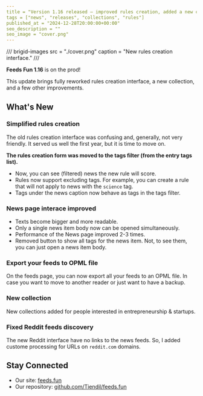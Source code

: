 ```yaml
---
title = "Version 1.16 released — improved rules creation, added a new collection"
tags = ["news", "releases", "collections", "rules"]
published_at = "2024-12-28T20:00:00+00:00"
seo_description = ""
seo_image = "cover.png"
---
```


/// brigid-images
src = "./cover.png"
caption = "New rules creation interface."
///

**Feeds Fun 1.16** is on the prod!

This update brings fully reworked rules creation interface, a new collection, and a few other improvements.

## What's New

### Simplified rules creation

The old rules creation interface was confusing and, generally, not very friendly. It served us well the first year, but it is time to move on.

**The rules creation form was moved to the tags filter (from the entry tags list).**

- Now, you can see (filtered) news the new rule will score.
- Rules now support excluding tags. For example, you can create a rule that will not apply to news with the `science` tag.
- Tags under the news caption now behave as tags in the tags filter.

### News page interace improved

- Texts become bigger and more readable.
- Only a single news item body now can be opened simultaneously.
- Performance of the News page improved 2-3 times.
- Removed button to show all tags for the news item. Not, to see them, you can just open a news item body.

### Export your feeds to OPML file

On the feeds page, you can now export all your feeds to an OPML file. In case you want to move to another reader or just want to have a backup.

### New collection

New collections added for people interested in entrepreneurship & startups.

### Fixed Reddit feeds discovery

The new Reddit interface have no links to the news feeds. So, I added custome processing for URLs on `reddit.com` domains.

## Stay Connected

- Our site: [feeds.fun](https://feeds.fun/)
- Our repository: [github.com/Tiendil/feeds.fun](https://github.com/Tiendil/feeds.fun)
